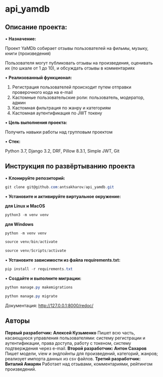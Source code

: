 # api_yamdb

## Описание проекта: 

•	**Назначение:** 

Проект YaMDb собирает отзывы пользователей на фильмы, музыку, книги (произведения)

Пользователя могут публиковать отзывы на произведения, оценивать их (по шкале от 1 до 10), и обсуждать отзывы в комментариях

•	**Реализованный функционал:** 

1. Регистрация пользователей происходит путем отправки проверочного кода на e-mail
2. Кастомные пользовательские роли: пользователь, модератор, админ
3. Кастомная фильтрация по жанру и категориям
4. Кастомная аутентификация по JWT токену

•	**Цель выполнения проекта:**

Получить навыки работы над групповым проектом

•	**Стек:**

Python 3.7, Django 3.2, DRF, Pillow 8.3.1, Simple JWT, Git

## Инструкция по развёртыванию проекта

•	**Клонируйте репозиторий:**

```csharp 
git clone git@github.com:antsakharov/api_yamdb.git
```

•	**Установите и активируйте виртуальное окружение:**

**для Linux и MacOS**

```csharp 
python3 -m venv venv
```

**для Windows**

```csharp 
python -m venv venv
```

```csharp 
source venv/bin/activate
```

```csharp 
source venv/Scripts/activate
```

•	**Установите зависимости из файла requirements.txt:**

```csharp 
pip install -r requirements.txt
```

•	**Создайте и выполните миграции:**

```csharp 
python manage.py makemigrations
```

```csharp 
python manage.py migrate
```

Документация: http://127.0.0.1:8000/redoc/

## Авторы
**Первый разработчик: Алексей Кузьменко**
Пишет всю часть, касающуюся управления пользователями:
систему регистрации и аутентификации,
права доступа,
работу с токеном,
систему подтверждения через e-mail.
**Второй разработчик: Антон Сахаров**
Пишет модели, view и эндпойнты для
произведений,
категорий,
жанров;
реализует импорта данных из csv файлов.
**Третий разработчик: Виталий Амарян**
Работает над
отзывами,
комментариями,
рейтингом произведений.
